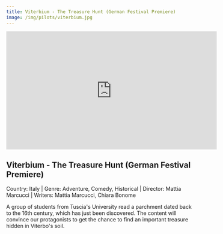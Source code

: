 ```yaml
---
title: Viterbium - The Treasure Hunt (German Festival Premiere)
image: /img/pilots/viterbium.jpg
---
```


<iframe width="560" height="315" src="https://www.youtube-nocookie.com/embed/h8k10QAXhcw" frameborder="0" allow="accelerometer; autoplay; encrypted-media; gyroscope; picture-in-picture" allowfullscreen></iframe>

## Viterbium - The Treasure Hunt (German Festival Premiere)
Country: Italy | Genre: Adventure, Comedy, Historical | Director: Mattia Marcucci | Writers: Mattia Marcucci, Chiara Bonome

A group of students from Tuscia's University read a parchment dated back to the 16th century, which has just been discovered. The content will convince our protagonists to get the chance to find an important treasure hidden in Viterbo's soil.